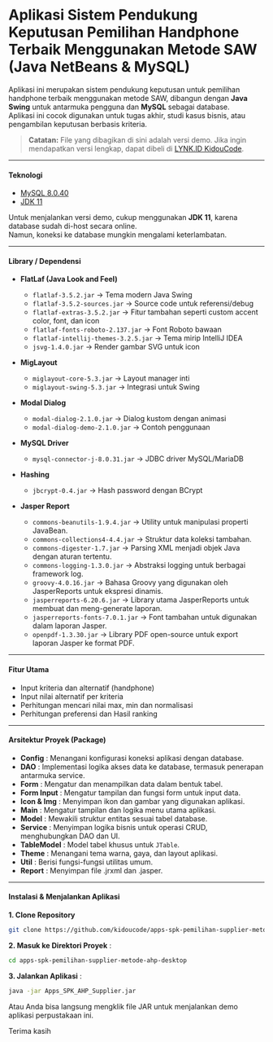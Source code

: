 # Aplikasi Sistem Pendukung Keputusan Pemilihan Handphone Terbaik Menggunakan Metode SAW (Java NetBeans & MySQL)

Aplikasi ini merupakan sistem pendukung keputusan untuk pemilihan handphone terbaik menggunakan metode SAW, dibangun dengan **Java Swing** untuk antarmuka pengguna dan **MySQL** sebagai database.  
Aplikasi ini cocok digunakan untuk tugas akhir, studi kasus bisnis, atau pengambilan keputusan berbasis kriteria.  

> **Catatan:** File yang dibagikan di sini adalah versi demo. Jika ingin mendapatkan versi lengkap, dapat dibeli di [LYNK.ID KidouCode](https://lynk.id/kidoucode).

---

#### **Teknologi**
- [MySQL 8.0.40](https://downloads.mysql.com/archives/get/p/25/file/mysql-installer-community-8.0.40.0.msi)  
- [JDK 11](https://www.oracle.com/id/java/technologies/javase/jdk11-archive-downloads.html)  

Untuk menjalankan versi demo, cukup menggunakan **JDK 11**, karena database sudah di-host secara online.  
Namun, koneksi ke database mungkin mengalami keterlambatan.

---

#### **Library / Dependensi**

- **FlatLaf (Java Look and Feel)**  
  - `flatlaf-3.5.2.jar` → Tema modern Java Swing  
  - `flatlaf-3.5.2-sources.jar` → Source code untuk referensi/debug  
  - `flatlaf-extras-3.5.2.jar` → Fitur tambahan seperti custom accent color, font, dan icon  
  - `flatlaf-fonts-roboto-2.137.jar` → Font Roboto bawaan  
  - `flatlaf-intellij-themes-3.2.5.jar` → Tema mirip IntelliJ IDEA  
  - `jsvg-1.4.0.jar` → Render gambar SVG untuk icon  

- **MigLayout**  
  - `miglayout-core-5.3.jar` → Layout manager inti  
  - `miglayout-swing-5.3.jar` → Integrasi untuk Swing  

- **Modal Dialog**  
  - `modal-dialog-2.1.0.jar` → Dialog kustom dengan animasi  
  - `modal-dialog-demo-2.1.0.jar` → Contoh penggunaan  

- **MySQL Driver**  
  - `mysql-connector-j-8.0.31.jar` → JDBC driver MySQL/MariaDB  

- **Hashing**  
  - `jbcrypt-0.4.jar` → Hash password dengan BCrypt  

- **Jasper Report**  
  - `commons-beanutils-1.9.4.jar` → Utility untuk manipulasi properti JavaBean.
  - `commons-collections4-4.4.jar` → Struktur data koleksi tambahan.
  - `commons-digester-1.7.jar` → Parsing XML menjadi objek Java dengan aturan tertentu.
  - `commons-logging-1.3.0.jar` → Abstraksi logging untuk berbagai framework log.
  - `groovy-4.0.16.jar` → Bahasa Groovy yang digunakan oleh JasperReports untuk ekspresi dinamis.
  - `jasperreports-6.20.6.jar` → Library utama JasperReports untuk membuat dan meng-generate laporan.
  - `jasperreports-fonts-7.0.1.jar` → Font tambahan untuk digunakan dalam laporan Jasper.
  - `openpdf-1.3.30.jar` → Library PDF open-source untuk export laporan Jasper ke format PDF.

---

#### **Fitur Utama**
- Input kriteria dan alternatif (handphone)
- Input nilai alternatif per kriteria
- Perhitungan mencari nilai max, min dan normalisasi
- Perhitungan preferensi dan Hasil ranking

---

#### **Arsitektur Proyek (Package)**
- **Config** : Menangani konfigurasi koneksi aplikasi dengan database.  
- **DAO** : Implementasi logika akses data ke database, termasuk penerapan antarmuka service.  
- **Form** : Mengatur dan menampilkan data dalam bentuk tabel.  
- **Form Input** : Mengatur tampilan dan fungsi form untuk input data.  
- **Icon & Img** : Menyimpan ikon dan gambar yang digunakan aplikasi.  
- **Main** : Mengatur tampilan dan logika menu utama aplikasi.  
- **Model** : Mewakili struktur entitas sesuai tabel database.
- **Service** : Menyimpan logika bisnis untuk operasi CRUD, menghubungkan DAO dan UI.  
- **TableModel** : Model tabel khusus untuk `JTable`.  
- **Theme** : Menangani tema warna, gaya, dan layout aplikasi.  
- **Util** : Berisi fungsi-fungsi utilitas umum.  
- **Report** : Menyimpan file .jrxml dan .jasper.

---

#### **Instalasi & Menjalankan Aplikasi**

**1. Clone Repository**
```sh
git clone https://github.com/kidoucode/apps-spk-pemilihan-supplier-metode-ahp-desktop.git
```

**2. Masuk ke Direktori Proyek** :

```sh
cd apps-spk-pemilihan-supplier-metode-ahp-desktop
```

**3. Jalankan Aplikasi** :
```sh
java -jar Apps_SPK_AHP_Supplier.jar
```
Atau Anda bisa langsung mengklik file JAR untuk menjalankan demo aplikasi perpustakaan ini.

Terima kasih

